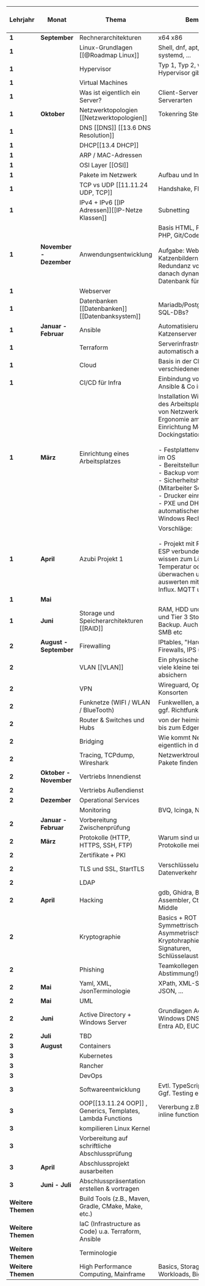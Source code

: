 | Lehrjahr           | Monat                        | Thema                                                       | Bemerkung                                                                                                                                                                                                                                                                                                                                                                                      | Geschätzter Aufwand in PT |
| ------------------ | ---------------------------- | ----------------------------------------------------------- | ---------------------------------------------------------------------------------------------------------------------------------------------------------------------------------------------------------------------------------------------------------------------------------------------------------------------------------------------------------------------------------------------- | ------------------------- |
| **1**              | **September**                | Rechnerarchitekturen                                        | x64 x86                                                                                                                                                                                                                                                                                                                                                                                        | 4 Wochen                  |
| **1**              |                              | Linux-Grundlagen [[@Roadmap Linux]]                         | Shell, dnf, apt, vim, ip, ssh, systemd, ...                                                                                                                                                                                                                                                                                                                                                    |                           |
| **1**              |                              | Hypervisor                                                  | Typ 1, Typ 2, welche Hypervisor gibt es?                                                                                                                                                                                                                                                                                                                                                       |                           |
| **1**              |                              | Virtual Machines                                            |                                                                                                                                                                                                                                                                                                                                                                                                |                           |
| **1**              |                              | Was ist eigentlich ein Server?                              | Client-Server Konzept; Serverarten                                                                                                                                                                                                                                                                                                                                                             |                           |
| **1**              | **Oktober**                  | Netzwerktopologien [[Netzwerktopologien]]                   | Tokenring Stern etc.                                                                                                                                                                                                                                                                                                                                                                           | 4 Wochen                  |
| **1**              |                              | DNS [[DNS]] [[13.6 DNS Resolution]]                         |                                                                                                                                                                                                                                                                                                                                                                                                |                           |
| **1**              |                              | DHCP[[13.4 DHCP]]                                           |                                                                                                                                                                                                                                                                                                                                                                                                |                           |
| **1**              |                              | ARP / MAC-Adressen                                          |                                                                                                                                                                                                                                                                                                                                                                                                |                           |
| **1**              |                              | OSI Layer [[OSI]]                                           |                                                                                                                                                                                                                                                                                                                                                                                                |                           |
| **1**              |                              | Pakete im Netzwerk                                          | Aufbau und Inhalt der Pakete                                                                                                                                                                                                                                                                                                                                                                   |                           |
| **1**              |                              | TCP vs UDP [[11.11.24 UDP, TCP]]                            | Handshake, Flow-control                                                                                                                                                                                                                                                                                                                                                                        |                           |
| **1**              |                              | IPv4 + IPv6 [[IP Adressen]][[IP-Netze Klassen]]             | Subnetting                                                                                                                                                                                                                                                                                                                                                                                     |                           |
| **1**              | **November - Dezember**      | Anwendungsentwicklung                                       | Basis HTML, Python, Java, PHP, Git/Codehub  <br>  <br>Aufgabe: Website mit Katzenbildern, danach Redundanz vom Webserver,  <br>danach dynamik mit Datenbank für Katzenbilder                                                                                                                                                                                                                   | 6 Wochen                  |
| **1**              |                              | Webserver                                                   |                                                                                                                                                                                                                                                                                                                                                                                                |                           |
| **1**              |                              | Datenbanken [[Datenbanken]] [[Datenbanksystem]]             | Mariadb/PostgreSQL/SQL/No-SQL-DBs?                                                                                                                                                                                                                                                                                                                                                             |                           |
| **1**              | **Januar - Februar**         | Ansible                                                     | Automatisierung vom Katzenserver                                                                                                                                                                                                                                                                                                                                                               | 6 Wochen                  |
| **1  <br>**        |                              | Terraform                                                   | Serverinfrastruktur automatisch aufsetzen                                                                                                                                                                                                                                                                                                                                                      |                           |
| **1  <br>**        |                              | Cloud                                                       | Basis in der Cloud mit verschiedenen Ressourcen                                                                                                                                                                                                                                                                                                                                                |                           |
| **1  <br>**        |                              | CI/CD für Infra                                             | Einbindung von Terraform, Ansible & Co in GitLab CI                                                                                                                                                                                                                                                                                                                                            |                           |
| **1  <br>**        | **März**                     | Einrichtung eines Arbeitsplatzes                            | Installation Windows, Aufbau des Arbeitsplatzes, Patching von Netzwerk Kabeln, Ergonomie am Arbeitsplatz, Einrichtung Monitor, Dockingstation, ...<br><br>- Festplattenverschlüsselung im OS<br>- Bereitstellung von NAS<br>- Backup vom Windows<br>- Sicherheitshinweise (Mitarbeiter Schulung)<br>- Drucker einrichten<br>- PXE und DHCP zur automatischen Installation von Windows Rechnern | 4 Wochen                  |
| **1  <br>**        | **April**                    | Azubi Projekt 1                                             | Vorschläge:<br><br>- Projekt mit Raspberry oder ESP verbunden mit Basis wissen zum Löten. Ggf. Temperatur oder Luftqualität überwachen und dann Daten auswerten mit Grafana & Influx. MQTT und co.                                                                                                                                                                                             | 8 Wochen                  |
| **1  <br>**        | **Mai**                      |                                                             |                                                                                                                                                                                                                                                                                                                                                                                                |                           |
| **1  <br>**        | **Juni**                     | Storage und Speicherarchitekturen [[RAID]]                  | RAM, HDD und SSD, Tier 1 und Tier 3 Storage und Backup. Auch Protokolle wie SMB etc                                                                                                                                                                                                                                                                                                            | 4 Wochen                  |
| **2**              | **August - September  <br>** | Firewalling                                                 | IPtables, "Hardware"-Firewalls, IPS und IDS                                                                                                                                                                                                                                                                                                                                                    | 6 Wochen                  |
| **2**              |                              | VLAN [[VLAN]]                                               | Ein physisches Netzwerk in viele kleine teilen und absichern                                                                                                                                                                                                                                                                                                                                   |                           |
| **2**              |                              | VPN                                                         | Wireguard, OpenVPN und Konsorten                                                                                                                                                                                                                                                                                                                                                               |                           |
| **2**              |                              | Funknetze (WIFI / WLAN / BlueTooth)                         | Funkwelllen, alles um Ghz und ggf. Richtfunk                                                                                                                                                                                                                                                                                                                                                   |                           |
| **2**              |                              | Router & Switches und Hubs                                  | von der heimischen Fritzbox bis zum Edgerouter                                                                                                                                                                                                                                                                                                                                                 |                           |
| **2**              |                              | Bridging                                                    | Wie kommt Netzwerk eigentlich in die VM rein?                                                                                                                                                                                                                                                                                                                                                  |                           |
| **2**              |                              | Tracing, TCPdump, Wireshark                                 | Netzwerktroubleshooting, Pakete finden und verfolgen                                                                                                                                                                                                                                                                                                                                           |                           |
| **2**              | **Oktober - November**       | Vertriebs Innendienst                                       |                                                                                                                                                                                                                                                                                                                                                                                                | 6 Wochen                  |
| **2**              |                              | Vertriebs Außendienst                                       |                                                                                                                                                                                                                                                                                                                                                                                                |                           |
| **2**              | **Dezember**                 | Operational Services                                        |                                                                                                                                                                                                                                                                                                                                                                                                | 4 Wochen                  |
|                    |                              | Monitoring                                                  | BVQ, Icinga, Nagios, SVAMon                                                                                                                                                                                                                                                                                                                                                                    |                           |
| **2**              | **Januar - Februar  <br>**   | Vorbereitung Zwischenprüfung                                |                                                                                                                                                                                                                                                                                                                                                                                                |                           |
| **2**              | **März  <br>**               | Protokolle (HTTP, HTTPS, SSH, FTP)                          | Warum sind unverschlüsselte Protokolle meistens schlecht?                                                                                                                                                                                                                                                                                                                                      | 2 Wochen                  |
| **2**              |                              | Zertifikate + PKI                                           |                                                                                                                                                                                                                                                                                                                                                                                                |                           |
| **2**              |                              | TLS und SSL, StartTLS                                       | Verschlüsselung von Datenverkehr                                                                                                                                                                                                                                                                                                                                                               |                           |
| **2**              |                              | LDAP                                                        |                                                                                                                                                                                                                                                                                                                                                                                                |                           |
| **2**              | **April  <br>**              | Hacking                                                     | gdb, Ghidra, Binary Ninja, Assembler, CtF, Man in the Middle                                                                                                                                                                                                                                                                                                                                   | 4 Wochen                  |
| **2**              |                              | Kryptographie                                               | Basics + ROT + Symmettrische / Asymmetrische / Hybride Kryptohraphie, Hashes und Signaturen, Schlüsselaustausch,                                                                                                                                                                                                                                                                               |                           |
| **2  <br>**        |                              | Phishing                                                    | Teamkollegen phishen (nur in Abstimmung!)                                                                                                                                                                                                                                                                                                                                                      |                           |
| **2**              | **Mai**                      | Yaml, XML, JsonTerminologie                                 | XPath, XML-Schema, YAML, JSON, ...                                                                                                                                                                                                                                                                                                                                                             | 2 Wochen                  |
| **2  <br>**        | **Mai  <br>**                | UML                                                         |                                                                                                                                                                                                                                                                                                                                                                                                | 2 Wochen                  |
| **2  <br>**        | **Juni  <br>**               | Active Directory + Windows Server                           | Grundlagen Active Directory, Windows DNS, DHCP, GPOs, Entra AD, EUC                                                                                                                                                                                                                                                                                                                            | 4 Wochen                  |
| **2**              | **Juli  <br>**               | TBD                                                         |                                                                                                                                                                                                                                                                                                                                                                                                | 2 Wochen                  |
| **3**              | **August  <br>**             | Containers                                                  |                                                                                                                                                                                                                                                                                                                                                                                                | 4 Wochen                  |
| **3  <br>**        |                              | Kubernetes                                                  |                                                                                                                                                                                                                                                                                                                                                                                                |                           |
| **3  <br>**        |                              | Rancher                                                     |                                                                                                                                                                                                                                                                                                                                                                                                |                           |
| **3**              |                              | DevOps                                                      |                                                                                                                                                                                                                                                                                                                                                                                                |                           |
| **3**              |                              | Softwareentwicklung                                         | Evtl. TypeScript oder Python? Ggf. Testing einbringen                                                                                                                                                                                                                                                                                                                                          |                           |
| **3**              |                              | OOP[[13.11.24 OOP]] , Generics, Templates, Lambda Functions | Vererbung z.B. mit C, C++, inline functions etc.                                                                                                                                                                                                                                                                                                                                               | 2 Wochen                  |
| **3  <br>**        |                              | kompilieren Linux Kernel                                    |                                                                                                                                                                                                                                                                                                                                                                                                |                           |
| **3  <br>**        |                              | Vorbereitung auf schriftliche Abschlussprüfung              |                                                                                                                                                                                                                                                                                                                                                                                                |                           |
| **3  <br>**        | **April**                    | Abschlussprojekt ausarbeiten                                |                                                                                                                                                                                                                                                                                                                                                                                                |                           |
| **3  <br>**        | **Juni - Juli**              | Abschlusspräsentation erstellen & vortragen                 |                                                                                                                                                                                                                                                                                                                                                                                                |                           |
| **Weitere Themen** |                              | Build Tools (z.B., Maven, Gradle, CMake, Make, etc.)        |                                                                                                                                                                                                                                                                                                                                                                                                |                           |
| **Weitere Themen** |                              | IaC (Infrastructure as Code) u.a. Terraform, Ansible        |                                                                                                                                                                                                                                                                                                                                                                                                |                           |
| **Weitere Themen** |                              | Terminologie                                                |                                                                                                                                                                                                                                                                                                                                                                                                |                           |
| **Weitere Themen** |                              | High Performance Computing, Mainframe                       | Basics, Storageanbindungen, Workloads, BigData                                                                                                                                                                                                                                                                                                                                                 |                           |
